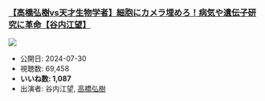 ### [【高橋弘樹vs天才生物学者】細胞にカメラ埋めろ！病気や遺伝子研究に革命【谷内江望】](https://www.youtube.com/watch?v=v5J172gvBUI)
[![](https://img.youtube.com/vi/v5J172gvBUI/sddefault.jpg)](https://www.youtube.com/watch?v=v5J172gvBUI)
-   公開日: 2024-07-30
-   視聴数: 69,458
-   **いいね数: 1,087**
-   出演者: 谷内江望, [高橋弘樹](/rehacq_fan/people/高橋弘樹 "wikilink")
